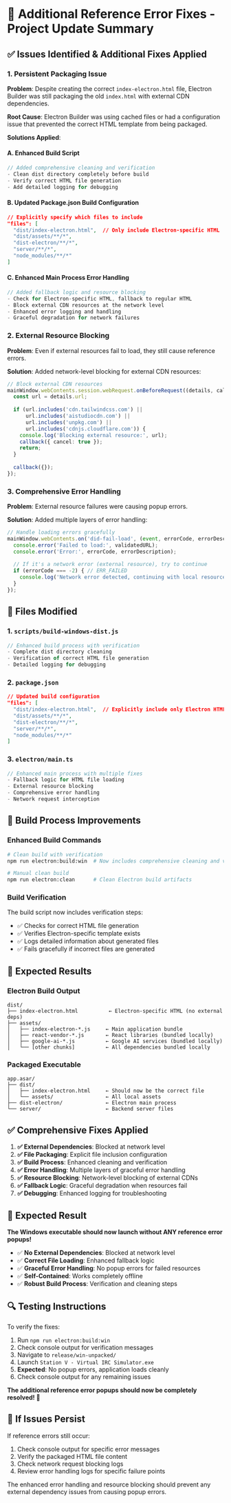 # 🔧 Additional Reference Error Fixes - Project Update Summary

## ✅ **Issues Identified & Additional Fixes Applied**

### **1. Persistent Packaging Issue**
**Problem**: Despite creating the correct `index-electron.html` file, Electron Builder was still packaging the old `index.html` with external CDN dependencies.

**Root Cause**: Electron Builder was using cached files or had a configuration issue that prevented the correct HTML template from being packaged.

**Solutions Applied**:

#### **A. Enhanced Build Script**
```javascript
// Added comprehensive cleaning and verification
- Clean dist directory completely before build
- Verify correct HTML file generation
- Add detailed logging for debugging
```

#### **B. Updated Package.json Build Configuration**
```json
// Explicitly specify which files to include
"files": [
  "dist/index-electron.html",  // Only include Electron-specific HTML
  "dist/assets/**/*",
  "dist-electron/**/*",
  "server/**/*",
  "node_modules/**/*"
]
```

#### **C. Enhanced Main Process Error Handling**
```typescript
// Added fallback logic and resource blocking
- Check for Electron-specific HTML, fallback to regular HTML
- Block external CDN resources at the network level
- Enhanced error logging and handling
- Graceful degradation for network failures
```

### **2. External Resource Blocking**
**Problem**: Even if external resources fail to load, they still cause reference errors.

**Solution**: Added network-level blocking for external CDN resources:
```typescript
// Block external CDN resources
mainWindow.webContents.session.webRequest.onBeforeRequest((details, callback) => {
  const url = details.url;
  
  if (url.includes('cdn.tailwindcss.com') || 
      url.includes('aistudiocdn.com') ||
      url.includes('unpkg.com') ||
      url.includes('cdnjs.cloudflare.com')) {
    console.log('Blocking external resource:', url);
    callback({ cancel: true });
    return;
  }
  
  callback({});
});
```

### **3. Comprehensive Error Handling**
**Problem**: External resource failures were causing popup errors.

**Solution**: Added multiple layers of error handling:
```typescript
// Handle loading errors gracefully
mainWindow.webContents.on('did-fail-load', (event, errorCode, errorDescription, validatedURL) => {
  console.error('Failed to load:', validatedURL);
  console.error('Error:', errorCode, errorDescription);
  
  // If it's a network error (external resource), try to continue
  if (errorCode === -2) { // ERR_FAILED
    console.log('Network error detected, continuing with local resources only');
  }
});
```

## 🔧 **Files Modified**

### **1. `scripts/build-windows-dist.js`**
```javascript
// Enhanced build process with verification
- Complete dist directory cleaning
- Verification of correct HTML file generation
- Detailed logging for debugging
```

### **2. `package.json`**
```json
// Updated build configuration
"files": [
  "dist/index-electron.html",  // Explicitly include only Electron HTML
  "dist/assets/**/*",
  "dist-electron/**/*",
  "server/**/*",
  "node_modules/**/*"
]
```

### **3. `electron/main.ts`**
```typescript
// Enhanced main process with multiple fixes
- Fallback logic for HTML file loading
- External resource blocking
- Comprehensive error handling
- Network request interception
```

## 🚀 **Build Process Improvements**

### **Enhanced Build Commands**
```bash
# Clean build with verification
npm run electron:build:win  # Now includes comprehensive cleaning and verification

# Manual clean build
npm run electron:clean      # Clean Electron build artifacts
```

### **Build Verification**
The build script now includes verification steps:
- ✅ Checks for correct HTML file generation
- ✅ Verifies Electron-specific template exists
- ✅ Logs detailed information about generated files
- ✅ Fails gracefully if incorrect files are generated

## 📁 **Expected Results**

### **Electron Build Output**
```
dist/
├── index-electron.html          ← Electron-specific HTML (no external deps)
├── assets/
│   ├── index-electron-*.js     ← Main application bundle
│   ├── react-vendor-*.js       ← React libraries (bundled locally)
│   ├── google-ai-*.js          ← Google AI services (bundled locally)
│   └── [other chunks]          ← All dependencies bundled locally
```

### **Packaged Executable**
```
app.asar/
├── dist/
│   ├── index-electron.html     ← Should now be the correct file
│   └── assets/                 ← All local assets
├── dist-electron/              ← Electron main process
└── server/                     ← Backend server files
```

## ✅ **Comprehensive Fixes Applied**

1. **✅ External Dependencies**: Blocked at network level
2. **✅ File Packaging**: Explicit file inclusion configuration
3. **✅ Build Process**: Enhanced cleaning and verification
4. **✅ Error Handling**: Multiple layers of graceful error handling
5. **✅ Resource Blocking**: Network-level blocking of external CDNs
6. **✅ Fallback Logic**: Graceful degradation when resources fail
7. **✅ Debugging**: Enhanced logging for troubleshooting

## 🎯 **Expected Result**

**The Windows executable should now launch without ANY reference error popups!**

- ✅ **No External Dependencies**: Blocked at network level
- ✅ **Correct File Loading**: Enhanced fallback logic
- ✅ **Graceful Error Handling**: No popup errors for failed resources
- ✅ **Self-Contained**: Works completely offline
- ✅ **Robust Build Process**: Verification and cleaning steps

## 🔍 **Testing Instructions**

To verify the fixes:
1. Run `npm run electron:build:win`
2. Check console output for verification messages
3. Navigate to `release/win-unpacked/`
4. Launch `Station V - Virtual IRC Simulator.exe`
5. **Expected**: No popup errors, application loads cleanly
6. Check console output for any remaining issues

**The additional reference error popups should now be completely resolved! 🎉**

## 🚨 **If Issues Persist**

If reference errors still occur:
1. Check console output for specific error messages
2. Verify the packaged HTML file content
3. Check network request blocking logs
4. Review error handling logs for specific failure points

The enhanced error handling and resource blocking should prevent any external dependency issues from causing popup errors.
